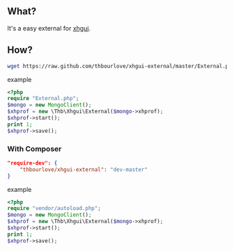 ## What?

It's a easy external for [xhgui](https://github.com/perftools/xhgui).

## How?

```sh
wget https://raw.github.com/thbourlove/xhgui-external/master/External.php
```

example
```php
<?php
require "External.php";
$mongo = new MongoClient();
$xhprof = new \Thb\Xhgui\External($mongo->xhprof);
$xhprof->start();
print 1;
$xhprof->save();
```

### With Composer
```json
"require-dev": {
    "thbourlove/xhgui-external": "dev-master"
}
```

example
```php
<?php
require "vendor/autoload.php";
$mongo = new MongoClient();
$xhprof = new \Thb\Xhgui\External($mongo->xhprof);
$xhprof->start();
print 1;
$xhprof->save();
```
